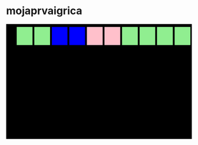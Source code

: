 # mojaprvaigrica



![](https://github.com/brankicamilovanovic/mojaprvaigrica/blob/gh-pages/FireShot%20Capture%2061%20-%20memory_%20-%20file____C__Documents%2520and%2520Setti.png?raw=true)

   

